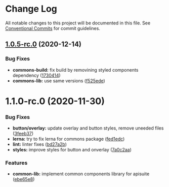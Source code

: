 # Change Log

All notable changes to this project will be documented in this file.
See [Conventional Commits](https://conventionalcommits.org) for commit guidelines.

## [1.0.5-rc.0](https://github.com/Cloudoki/APISuite/compare/@apisuite/apisuite-common-components@1.1.0-rc.0...@apisuite/apisuite-common-components@1.0.5-rc.0) (2020-12-14)


### Bug Fixes

* **commons-build:** fix build by removining styled components dependency ([1730414](https://github.com/Cloudoki/APISuite/commit/17304143657d5241d70c8a65a427662ba4dff1f0))
* **commons-lib:** use same versions ([f525ede](https://github.com/Cloudoki/APISuite/commit/f525edef3dd3fab12328f4c6e465d58d39d18599))





# 1.1.0-rc.0 (2020-11-30)


### Bug Fixes

* **button/overlay:** update overlay and button styles, remove uneeded files ([3feeb37](https://github.com/Cloudoki/APISuite/commit/3feeb37a2c1b32930223e5892795ecb1a86797fa))
* **lerna:** try to fix lerna for commons package ([fed1edc](https://github.com/Cloudoki/APISuite/commit/fed1edcd48d8e3398125d4732d4eadcd8591084c))
* **lint:** linter fixes ([bd27a2b](https://github.com/Cloudoki/APISuite/commit/bd27a2b9d909bc0fad46d6f704d5928cbcfc3265))
* **styles:** improve styles for button and onverlay ([7a0c2aa](https://github.com/Cloudoki/APISuite/commit/7a0c2aa5699526cb17a6497f166fc19dfa7176f4))


### Features

* **common-lib:** implement common components library for apisuite ([ebe65e8](https://github.com/Cloudoki/APISuite/commit/ebe65e8281f06269d352c8338c208869c6d7f4a5))
